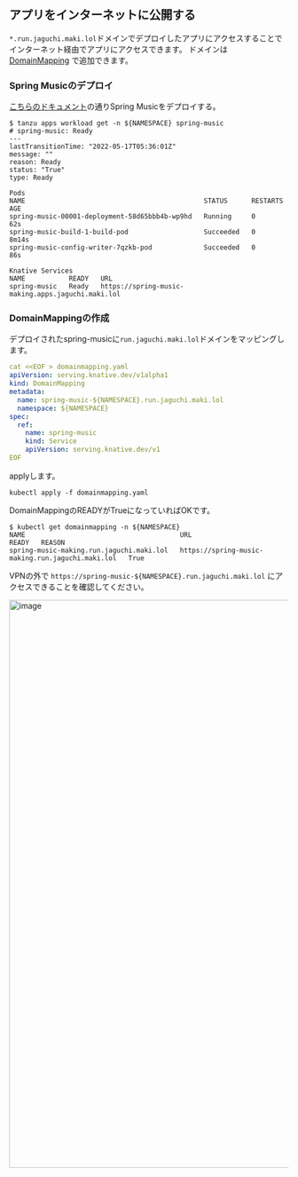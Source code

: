 ## アプリをインターネットに公開する

`*.run.jaguchi.maki.lol`ドメインでデプロイしたアプリにアクセスすることでインターネット経由でアプリにアクセスできます。
ドメインは [DomainMapping](https://knative.dev/docs/serving/services/custom-domains) で追加できます。

### Spring Musicのデプロイ

[こちらのドキュメント](https://github.com/tanzu-japan/jaguchi-manifests/blob/main/docs/onboarding_ja.md#workload%E3%81%AE%E4%BD%9C%E6%88%90)の通りSpring Musicをデプロイする。


```
$ tanzu apps workload get -n ${NAMESPACE} spring-music
# spring-music: Ready
---
lastTransitionTime: "2022-05-17T05:36:01Z"
message: ""
reason: Ready
status: "True"
type: Ready

Pods
NAME                                             STATUS      RESTARTS   AGE
spring-music-00001-deployment-58d65bbb4b-wp9hd   Running     0          62s
spring-music-build-1-build-pod                   Succeeded   0          8m14s
spring-music-config-writer-7qzkb-pod             Succeeded   0          86s

Knative Services
NAME           READY   URL
spring-music   Ready   https://spring-music-making.apps.jaguchi.maki.lol
```

### DomainMappingの作成

デプロイされたspring-musicに`run.jaguchi.maki.lol`ドメインをマッピングします。


```yaml
cat <<EOF > domainmapping.yaml
apiVersion: serving.knative.dev/v1alpha1
kind: DomainMapping
metadata:
  name: spring-music-${NAMESPACE}.run.jaguchi.maki.lol
  namespace: ${NAMESPACE}
spec:
  ref:
    name: spring-music
    kind: Service
    apiVersion: serving.knative.dev/v1
EOF
```

applyします。

```
kubectl apply -f domainmapping.yaml
```

DomainMappingのREADYがTrueになっていればOKです。

```
$ kubectl get domainmapping -n ${NAMESPACE}
NAME                                       URL                                                READY   REASON
spring-music-making.run.jaguchi.maki.lol   https://spring-music-making.run.jaguchi.maki.lol   True    
```

VPNの外で `https://spring-music-${NAMESPACE}.run.jaguchi.maki.lol` にアクセスできることを確認してください。

<img width="1024" alt="image" src="https://user-images.githubusercontent.com/106908/168737317-a50d027c-b630-459f-8009-877bff3ae403.png">

